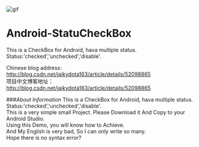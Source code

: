 ![gif](https://github.com/jaikydota/Android-StatuCheckBox/blob/master/Demo/GIF.gif)  


# Android-StatuCheckBox
This is a CheckBox for Android, hava multiple status.<br>
Status:'checked','unchecked','disable'.<br>

Chinese blog address: http://blog.csdn.net/jaikydota163/article/details/52098865<br>
项目中文博客地址：http://blog.csdn.net/jaikydota163/article/details/52098865<br>


###*About Information*
This is a CheckBox for Android, hava multiple status.<br>
Status:'checked','unchecked','disable'.<br>
This is a very simple small Project. Please Download it And Copy to your Android Studio.<br>
Using this Demo, you will know how to Achieve.<br>
And My English is very bad, So I can only write so many.<br>
Hope there is no syntax error?<br>
